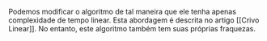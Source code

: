 Podemos modificar o algoritmo de tal maneira que ele tenha apenas complexidade de tempo linear. Esta abordagem é descrita no artigo [[Crivo Linear]]. No entanto, este algoritmo também tem suas próprias fraquezas.